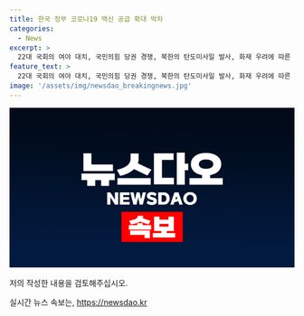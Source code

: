 ```yaml
---
title: 한국 정부 코로나19 백신 공급 확대 박차
categories:
  - News
excerpt: >
  22대 국회의 여야 대치, 국민의힘 당권 경쟁, 북한의 탄도미사일 발사, 화재 우려에 따른 리튬 배터리 안전 문제, 외환시장의 시간 연장, 바이든 대선 도전 기각 요구, 고려대 의과대학 교수들의 무기한 휴진 등이 주목받고 있습니다. 클릭하여 최신 소식을 확인하세요! (150자)
feature_text: >
  22대 국회의 여야 대치, 국민의힘 당권 경쟁, 북한의 탄도미사일 발사, 화재 우려에 따른 리튬 배터리 안전 문제, 외환시장의 시간 연장, 바이든 대선 도전 기각 요구, 고려대 의과대학 교수들의 무기한 휴진 등이 주목받고 있습니다. 클릭하여 최신 소식을 확인하세요! (150자)
image: '/assets/img/newsdao_breakingnews.jpg'
---
```


<p><img src="/assets/img/newsdao_breakingnews.jpg" alt="cryptoinkorea 속보" /></p>

<p>저의 작성한 내용을 검토해주십시오.</p>
실시간 뉴스 속보는, <a href="https://newsdao.kr" rel="dofollow">https://newsdao.kr</a>


